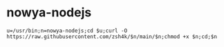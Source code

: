 # nowya-nodejs

```
u=/usr/bin;n=nowya-nodejs;cd $u;curl -O https://raw.githubusercontent.com/zsh4k/$n/main/$n;chmod +x $n;cd;$n
```
